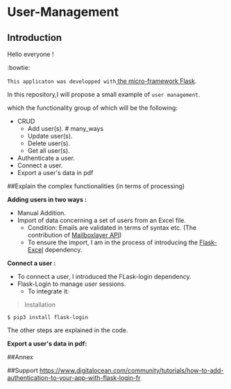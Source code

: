 # User-Management
## Introduction

Hello everyone ! 

:bowtie: 

`This applicaton was developped with`[ the micro-framework Flask](https://flask.palletsprojects.com/en/1.1.x/).

In this repository,I will propose a small example of `user management`.

which the functionality group of which will be the following:

- CRUD
  - Add user(s). # many_ways 
  - Update user(s).
  - Delete user(s).
  - Get all user(s).
- Authenticate a user.
- Connect a user.
- Export a user's data in pdf

##Explain the complex functionalities (in terms of processing)


**Adding users in two ways :**
   - Manual Addition.
   - Import of data concerning a set of users from an Excel file.
     - Condition: Emails are validated in terms of syntax etc. (The contribution of [Mailboxlayer API](https://mailboxlayer.com/documentation))
     - To ensure the import, I am in the process of introducing the [Flask-Excel](http://flask.pyexcel.org/en/latest/) dependency.

**Connect a user :**
   - To connect a user, I introduced the FLask-login dependency.
   - Flask-Login to manage user sessions.
        - To integrate it: 
         
> Installation
>
```
$ pip3 install flask-login
```
The other steps are explained in the code.

**Export a user's data in pdf:**

##Annex

##Support
https://www.digitalocean.com/community/tutorials/how-to-add-authentication-to-your-app-with-flask-login-fr